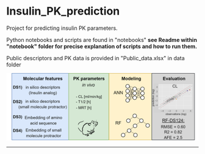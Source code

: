 Insulin_PK_prediction
==============================

Project for predicting insulin PK parameters. 

Python notebooks and scripts are found in "notebooks" **see Readme within "notebook" folder for precise explanation of scripts and how to run them.** 

Public descriptors and PK data is provided in "Public_data.xlsx" in data folder

![Analog_example](data/TOC.png)

--------
